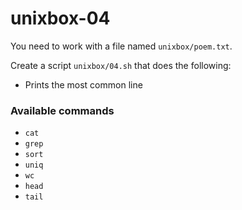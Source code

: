 # unixbox-04


You need to work with a file named `unixbox/poem.txt`.

Create a script `unixbox/04.sh` that does the following:

- Prints the most common line

### Available commands

* `cat`
* `grep`
* `sort`
* `uniq`
* `wc`
* `head`
* `tail`
